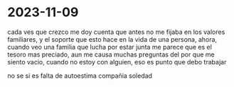 # 2023-11-09

cada ves que crezco me doy cuenta que antes no me fijaba en los valores familiares, y el soporte que esto hace en la vida de una persona, ahora, cuando veo una familia que lucha por estar junta me parece que es el tesoro mas preciado, aun me causa muchas preguntas del por que me siento vacio, cuando no estoy con alguien, eso es punto que debo trabajar

no se si es falta de autoestima
compañia
soledad
